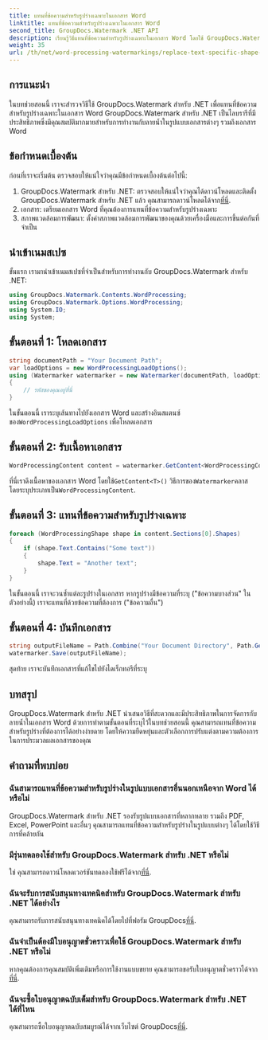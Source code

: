 ```yaml
---
title: แทนที่ข้อความสำหรับรูปร่างเฉพาะในเอกสาร Word
linktitle: แทนที่ข้อความสำหรับรูปร่างเฉพาะในเอกสาร Word
second_title: GroupDocs.Watermark .NET API
description: เรียนรู้วิธีแทนที่ข้อความสำหรับรูปร่างเฉพาะในเอกสาร Word โดยใช้ GroupDocs.Watermark สำหรับ .NET ปฏิบัติตามบทช่วยสอนทีละขั้นตอนของเรา
weight: 35
url: /th/net/word-processing-watermarkings/replace-text-specific-shape-word-docs/
---
```

## การแนะนำ
ในบทช่วยสอนนี้ เราจะสำรวจวิธีใช้ GroupDocs.Watermark สำหรับ .NET เพื่อแทนที่ข้อความสำหรับรูปร่างเฉพาะในเอกสาร Word GroupDocs.Watermark สำหรับ .NET เป็นไลบรารีที่มีประสิทธิภาพซึ่งมีคุณสมบัติมากมายสำหรับการทำงานกับลายน้ำในรูปแบบเอกสารต่างๆ รวมถึงเอกสาร Word
## ข้อกำหนดเบื้องต้น
ก่อนที่เราจะเริ่มต้น ตรวจสอบให้แน่ใจว่าคุณมีข้อกำหนดเบื้องต้นต่อไปนี้:
1.  GroupDocs.Watermark สำหรับ .NET: ตรวจสอบให้แน่ใจว่าคุณได้ดาวน์โหลดและติดตั้ง GroupDocs.Watermark สำหรับ .NET แล้ว คุณสามารถดาวน์โหลดได้จาก[ที่นี่](https://releases.groupdocs.com/Watermark/net/).
2. เอกสาร: เตรียมเอกสาร Word ที่คุณต้องการแทนที่ข้อความสำหรับรูปร่างเฉพาะ
3. สภาพแวดล้อมการพัฒนา: ตั้งค่าสภาพแวดล้อมการพัฒนาของคุณด้วยเครื่องมือและการขึ้นต่อกันที่จำเป็น

## นำเข้าเนมสเปซ
ขั้นแรก เรามานำเข้าเนมสเปซที่จำเป็นสำหรับการทำงานกับ GroupDocs.Watermark สำหรับ .NET:
```csharp
using GroupDocs.Watermark.Contents.WordProcessing;
using GroupDocs.Watermark.Options.WordProcessing;
using System.IO;
using System;
```
## ขั้นตอนที่ 1: โหลดเอกสาร
```csharp
string documentPath = "Your Document Path";
var loadOptions = new WordProcessingLoadOptions();
using (Watermarker watermarker = new Watermarker(documentPath, loadOptions))
{
    // รหัสของคุณอยู่ที่นี่
}
```
 ในขั้นตอนนี้ เราระบุเส้นทางไปยังเอกสาร Word และสร้างอินสแตนซ์ของ`WordProcessingLoadOptions` เพื่อโหลดเอกสาร
## ขั้นตอนที่ 2: รับเนื้อหาเอกสาร
```csharp
WordProcessingContent content = watermarker.GetContent<WordProcessingContent>();
```
 ที่นี่เราดึงเนื้อหาของเอกสาร Word โดยใช้`GetContent<T>()` วิธีการของ`Watermarker`คลาส โดยระบุประเภทเป็น`WordProcessingContent`.
## ขั้นตอนที่ 3: แทนที่ข้อความสำหรับรูปร่างเฉพาะ
```csharp
foreach (WordProcessingShape shape in content.Sections[0].Shapes)
{
    if (shape.Text.Contains("Some text"))
    {
        shape.Text = "Another text";
    }
}
```
ในขั้นตอนนี้ เราจะวนซ้ำแต่ละรูปร่างในเอกสาร หากรูปร่างมีข้อความที่ระบุ ("ข้อความบางส่วน" ในตัวอย่างนี้) เราจะแทนที่ด้วยข้อความที่ต้องการ ("ข้อความอื่น")
## ขั้นตอนที่ 4: บันทึกเอกสาร
```csharp
string outputFileName = Path.Combine("Your Document Directory", Path.GetFileName(documentPath));
watermarker.Save(outputFileName);
```
สุดท้าย เราจะบันทึกเอกสารที่แก้ไขไปยังไดเร็กทอรีที่ระบุ

## บทสรุป
GroupDocs.Watermark สำหรับ .NET นำเสนอวิธีที่สะดวกและมีประสิทธิภาพในการจัดการกับลายน้ำในเอกสาร Word ด้วยการทำตามขั้นตอนที่ระบุไว้ในบทช่วยสอนนี้ คุณสามารถแทนที่ข้อความสำหรับรูปร่างที่ต้องการได้อย่างง่ายดาย โดยให้ความยืดหยุ่นและตัวเลือกการปรับแต่งตามความต้องการในการประมวลผลเอกสารของคุณ
## คำถามที่พบบ่อย
### ฉันสามารถแทนที่ข้อความสำหรับรูปร่างในรูปแบบเอกสารอื่นนอกเหนือจาก Word ได้หรือไม่
GroupDocs.Watermark สำหรับ .NET รองรับรูปแบบเอกสารที่หลากหลาย รวมถึง PDF, Excel, PowerPoint และอื่นๆ คุณสามารถแทนที่ข้อความสำหรับรูปร่างในรูปแบบต่างๆ ได้โดยใช้วิธีการที่คล้ายกัน
### มีรุ่นทดลองใช้สำหรับ GroupDocs.Watermark สำหรับ .NET หรือไม่
 ใช่ คุณสามารถดาวน์โหลดเวอร์ชันทดลองใช้ฟรีได้จาก[ที่นี่](https://releases.groupdocs.com/).
### ฉันจะรับการสนับสนุนทางเทคนิคสำหรับ GroupDocs.Watermark สำหรับ .NET ได้อย่างไร
คุณสามารถรับการสนับสนุนทางเทคนิคได้โดยไปที่ฟอรัม GroupDocs[ที่นี่](https://forum.groupdocs.com/c/watermark/19).
### ฉันจำเป็นต้องมีใบอนุญาตชั่วคราวเพื่อใช้ GroupDocs.Watermark สำหรับ .NET หรือไม่
 หากคุณต้องการคุณสมบัติเพิ่มเติมหรือการใช้งานแบบขยาย คุณสามารถขอรับใบอนุญาตชั่วคราวได้จาก[ที่นี่](https://purchase.groupdocs.com/temporary-license/).
### ฉันจะซื้อใบอนุญาตฉบับเต็มสำหรับ GroupDocs.Watermark สำหรับ .NET ได้ที่ไหน
 คุณสามารถซื้อใบอนุญาตฉบับสมบูรณ์ได้จากเว็บไซต์ GroupDocs[ที่นี่](https://purchase.groupdocs.com/buy).